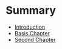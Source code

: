 # Summary

* [Introduction](README.md)
* [Basis Chapter](basismd.md)
* [Second Chapter](second_chapter.md)

